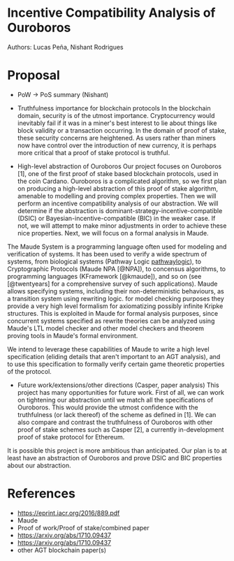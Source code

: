 # Incentive Compatibility Analysis of Ouroboros

Authors: Lucas Peña, Nishant Rodrigues

# Proposal

- PoW -> PoS summary (Nishant)

- Truthfulness importance for blockchain protocols
In the blockchain domain, security is of the utmost importance. Cryptocurrency would inevitably fail if it was in a miner's best interest to lie about things like block validity or a transaction occurring. In the domain of proof of stake, these security concerns are heightened. As users rather than miners now have control over the introduction of new currency, it is perhaps more critical that a proof of stake protocol is truthful.

- High-level abstraction of Ouroboros
Our project focuses on Ouroboros [1], one of the first proof of stake based blockchain protocols, used in the coin Cardano. Ouroboros is a complicated algorithm, so we first plan on producing a high-level abstraction of this proof of stake algorithm, amenable to modelling and proving complex properties. Then we will perform an incentive compatibility analysis of our abstraction. We will determine if the abstraction is dominant-strategy-incentive-compatible (DSIC) or Bayesian-incentive-compatible (BIC) in the weaker case. If not, we will attempt to make minor adjustments in order to achieve these nice properties. Next, we will focus on a formal analysis in Maude.

The Maude System is a programming language often used for modeling and
verification of systems. It has been used to verify a wide spectrum of systems,
from biological systems (Pathway Logic [pathwaylogic]), to Cryptographic
Protocols (Maude NPA [@NPA]), to concensus algorithms, to programming languages
(KFramework [@kmaude]), and so on (see [@twentyears] for a comprehensive survey
of such applications). Maude allows specifying systems, including their
non-deterministic behaviours, as a transition system using rewriting logic. for
model checking purposes they provide a very high level formalism for
axiomatizing possibly infinite Kripke structures. This is exploited in Maude for
formal analysis purposes, since concurrent systems specified as rewrite theories
can be analyzed using Maude's LTL model checker and other model checkers and
theorem proving tools in Maude's formal environment.

We intend to leverage these capabilities of Maude to write a high level
specification (eliding details that aren't important to an AGT analysis),
and to use this specification to formally verify certain game theoretic properties
of the protocol.

- Future work/extensions/other directions (Casper, paper analysis)
This project has many opportunities for future work. First of all, we can work on tightening our abstraction until we match all the specifications of Ouroboros. This would provide the utmost confidence with the truthfulness (or lack thereof) of the scheme as defined in [1]. We can also compare and contrast the truthfulness of Ouroboros with other proof of stake schemes such as Casper [2], a currently in-development proof of stake protocol for Ethereum.

It is possible this project is more ambitious than anticipated. Our plan is to at least have an abstraction of Ouroboros and prove DSIC and BIC properties about our abstraction.

# References

- https://eprint.iacr.org/2016/889.pdf
- Maude
- Proof of work/Proof of stake/combined paper
- https://arxiv.org/abs/1710.09437
- https://arxiv.org/abs/1710.09437
- other AGT blockchain paper(s)

[pathwaylogic]: https://doi.org/10.1016/S1571-0661(05)82533-2

